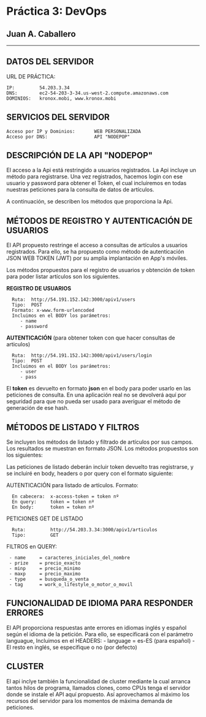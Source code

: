 # Práctica 3: DevOps
## Juan A. Caballero
-----------------------------------------------

DATOS DEL SERVIDOR
-----------------------------------------------

URL DE PRÁCTICA:
 
	IP: 		54.203.3.34
	DNS: 		ec2-54-203-3-34.us-west-2.compute.amazonaws.com
	DOMINIOS:	kronox.mobi, www.kronox.mobi


SERVICIOS DEL SERVIDOR
-----------------------------------------------

	Acceso por IP y Dominios: 		WEB PERSONALIZADA
	Acceso por DNS: 				API "NODEPOP" 
	


DESCRIPCIÓN DE LA API "NODEPOP"
-----------------------------------------------

El acceso a la Api está restringido a usuarios registrados. La Api incluye un método para registrarse. Una vez registrados, hacemos login con ese usuario y password para obtener el Token, el cual incluiremos en todas nuestras peticiones para la consulta de datos de artículos. 

A continuación, se describen los métodos que proporciona la Api. 


MÉTODOS DE REGISTRO Y AUTENTICACIÓN DE USUARIOS
-----------------------------------------------

El API propuesto restringe el acceso a consultas de artículos a usuarios registrados. Para ello, se ha propuesto como método de autenticación JSON WEB TOKEN (JWT) por su amplia implantación en App's móviles. 

Los métodos propuestos para el registro de usuarios y obtención de token para poder listar artículos son los siguientes.

**REGISTRO DE USUARIOS** 

      Ruta:  http://54.191.152.142:3000/apiv1/users
      Tipo:  POST
      Formato: x-www.form-urlencoded
      Incluimos en el BODY los parámetros:
         - name 
         - password

    
**AUTENTICACIÓN** (para obtener token con que hacer consultas de articulos)

      Ruta:  http://54.191.152.142:3000/apiv1/users/login
      Tipo:  POST
      Incluimos en el BODY los parámetros:
         - user
         - pass

El **token** es devuelto en formato **json** en el body para poder usarlo en las peticiones de consulta. En una aplicación real no se devolverá aquí por seguridad para que no pueda ser usado para averiguar el método de generación de ese hash.


MÉTODOS DE LISTADO Y FILTROS
-----------------------------------------------

Se incluyen los métodos de listado y filtrado de artículos por sus campos. Los resultados se muestran en formato JSON. Los métodos propuestos son los siguientes:

Las peticiones de listado deberán incluir token devuelto tras registrarse, y se incluiré en body, headers o por query con el formato siguiente:

AUTENTICACIÓN para listado de artículos. Formato:

      En cabecera: 	x-access-token = token nº
      En query:    	token = token nº
      En body:     	token = token nº
   
PETICIONES GET DE LISTADO 

      Ruta:  		http://54.203.3.34:3000/apiv1/articulos
      Tipo:  		GET
      
FILTROS en QUERY:

     - name 	= caracteres_iniciales_del_nombre
     - prize 	= precio_exacto
     - minp 	= precio_minimo
     - maxp 	= precio_maximo
     - type 	= busqueda_o_venta
     - tag		= work_o_lifestyle_o_motor_o_movil


FUNCIONALIDAD DE IDIOMA PARA RESPONDER ERRORES
-----------------------------------------------

El API proporciona respuestas ante errores en idiomas inglés y español según el idioma de la petición. Para ello, se especificará con el parámetro languague, 
      Incluimos en el HEADERS:
         - language = es-ES (para español)
         - El resto en inglés, se especifique o no (por defecto)
 
 
CLUSTER
-----------------------------------------------

El api inclye también la funcionalidad de cluster mediante la cual arranca tantos hilos de programa, llamados clones, como CPUs tenga el servidor donde se instale el API aquí propuesto. Así aprovechamos al máximo los recursos del servidor para los momentos de máxima demanda de peticiones.


